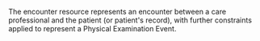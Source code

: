 The encounter resource represents an encounter between a care professional and the patient (or patient's record), with further constraints applied to represent a Physical Examination Event.
